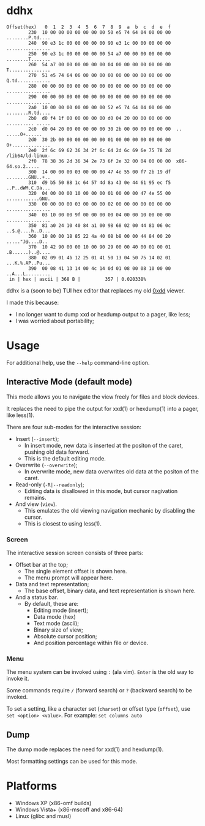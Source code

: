 # ddhx

```text
Offset(hex)   0  1  2  3  4  5  6  7  8  9  a  b  c  d  e  f                    
        230  10 00 00 00 00 00 00 00 50 e5 74 64 04 00 00 00  ........P.td....
        240  90 e3 1c 00 00 00 00 00 90 e3 1c 00 00 00 00 00  ................
        250  90 e3 1c 00 00 00 00 00 54 a7 00 00 00 00 00 00  ........T.......
        260  54 a7 00 00 00 00 00 00 04 00 00 00 00 00 00 00  T...............
        270  51 e5 74 64 06 00 00 00 00 00 00 00 00 00 00 00  Q.td............
        280  00 00 00 00 00 00 00 00 00 00 00 00 00 00 00 00  ................
        290  00 00 00 00 00 00 00 00 00 00 00 00 00 00 00 00  ................
        2a0  10 00 00 00 00 00 00 00 52 e5 74 64 04 00 00 00  ........R.td....
        2b0  d0 f4 1f 00 00 00 00 00 d0 04 20 00 00 00 00 00  .......... .....
        2c0  d0 04 20 00 00 00 00 00 30 2b 00 00 00 00 00 00  .. .....0+......
        2d0  30 2b 00 00 00 00 00 00 01 00 00 00 00 00 00 00  0+..............
        2e0  2f 6c 69 62 36 34 2f 6c 64 2d 6c 69 6e 75 78 2d  /lib64/ld-linux-
        2f0  78 38 36 2d 36 34 2e 73 6f 2e 32 00 04 00 00 00  x86-64.so.2.....
        300  14 00 00 00 03 00 00 00 47 4e 55 00 f7 2b 19 df  ........GNU..+..
        310  d9 b5 50 88 1c 64 57 4d 8a 43 0e 44 61 95 ec f5  ..P..dWM.C.Da...
        320  04 00 00 00 10 00 00 00 01 00 00 00 47 4e 55 00  ............GNU.
        330  00 00 00 00 03 00 00 00 02 00 00 00 00 00 00 00  ................
        340  03 10 00 00 9f 00 00 00 00 04 00 00 10 00 00 00  ................
        350  81 a0 24 10 40 84 a1 00 98 68 02 00 44 81 06 0c  ..$.@....h..D...
        360  10 80 00 18 85 22 4a 40 08 b8 00 00 44 84 00 20  ....."J@....D.. 
        370  10 42 90 00 00 10 00 90 29 00 00 40 00 01 00 01  .B......)..@....
        380  02 09 01 4b 12 25 01 41 50 13 04 50 75 14 02 01  ...K.%.AP..Pu...
        390  00 08 41 13 14 00 4c 14 0d 01 08 00 08 10 00 00  ..A...L.........
 in | hex | ascii | 368 B |         357 | 0.020338%
```

ddhx is a (soon to be) TUI hex editor that replaces my old
[0xdd](https://github.com/dd86k/0xdd) viewer.

I made this because:
- I no longer want to dump xxd or hexdump output to a pager, like less;
- I was worried about portability;

# Usage

For additional help, use the `--help` command-line option.

## Interactive Mode (default mode)

This mode allows you to navigate the view freely for files and block devices.

It replaces the need to pipe the output for xxd(1) or hexdump(1) into a pager, like less(1).

There are four sub-modes for the interactive session:
- Insert (`--insert`);
  - In insert mode, new data is inserted at the positon of the caret, pushing old data forward.
  - This is the default editing mode.
- Overwrite (`--overwrite`);
  - In overwrite mode, new data overwrites old data at the positon of the caret.
- Read-only (`-R|--readonly`);
  - Editing data is disallowed in this mode, but cursor nagivation remains.
- And view (`view`).
  - This emulates the old viewing navigation mechanic by disabling the cursor.
  - This is closest to using less(1).

### Screen

The interactive session screen consists of three parts:
- Offset bar at the top;
  - The single element offset is shown here.
  - The menu prompt will appear here.
- Data and text representation;
  - The base offset, binary data, and text representation is shown here.
- And a status bar.
  - By default, these are:
    - Editing mode (insert);
    - Data mode (hex)
    - Text mode (ascii);
    - Binary size of view;
    - Absolute cursor position;
    - And position percentage within file or device.

### Menu

The menu system can be invoked using `:` (ala vim). `Enter` is the old way to invoke it.

Some commands require `/` (forward search) or `?` (backward search) to be invoked.

To set a setting, like a character set (`charset`) or offset type (`offset`), use `set <option> <value>`. For example: `set columns auto`

## Dump

The dump mode replaces the need for xxd(1) and hexdump(1).

Most formatting settings can be used for this mode.

# Platforms

- Windows XP (x86-omf builds)
- Windows Vista+ (x86-mscoff and x86-64)
- Linux (glibc and musl)
